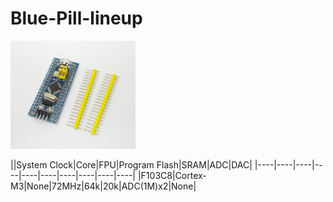 # Blue-Pill-lineup

<img src=https://github.com/DIYFXWorld/Blue-Pill-lineup/blob/master/image/photo_1.jpg width=200>


||System Clock|Core|FPU|Program Flash|SRAM|ADC|DAC|
|----|----|----|----|----|----|----|----|----|----|
|F103C8|Cortex-M3|None|72MHz|64k|20k|ADC(1M)x2|None|